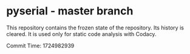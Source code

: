 # pyserial - master branch

This repository contains the frozen state of the repository.
Its history is cleared. It is used only for static code
analysis with Codacy.

Commit Time: 1724982939